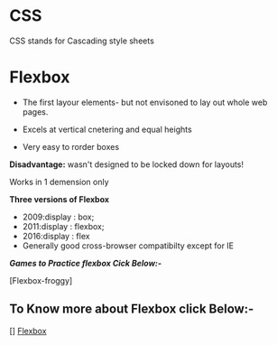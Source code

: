 # CSS
CSS stands for Cascading style sheets

# Flexbox

* The first layour elements- but not envisoned to  lay out whole web pages.

* Excels at vertical cnetering and equal heights

* Very easy to rorder boxes

**Disadvantage:**
   wasn't designed to be locked down for layouts!

 Works in 1 demension only

**Three versions of Flexbox**

* 2009:display : box;
* 2011:display : flexbox;
* 2016:display : flex
* Generally good cross-browser compatibilty except for IE

**_Games to Practice flexbox Cick Below:-_**

[Flexbox-froggy]

## To Know more about Flexbox click Below:-
[] [Flexbox](https://github.com/mohammedyaseen2211/CSS-Grid-Flexbox-for-Responsive-Layouts-v2/tree/master/CSS/Flexbox)